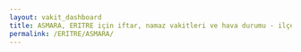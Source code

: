 ```yaml
---
layout: vakit_dashboard
title: ASMARA, ERITRE için iftar, namaz vakitleri ve hava durumu - ilçe/eyalet seç
permalink: /ERITRE/ASMARA/
---
```


<script type="text/javascript">
  var GLOBAL_COUNTRY = 'ERITRE';
  var GLOBAL_CITY = 'ASMARA';
  var GLOBAL_STATE = '';
  var lat = 72;
  var lon = 21;
</script>

